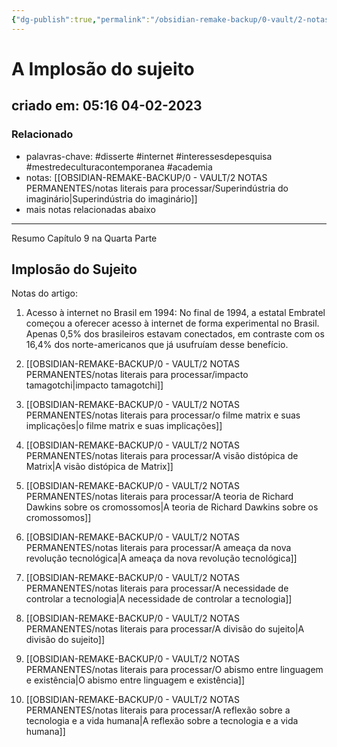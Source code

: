```yaml
---
{"dg-publish":true,"permalink":"/obsidian-remake-backup/0-vault/2-notas-permanentes/a-implosao-do-sujeito/","tags":["permanente","disserte","internet","interessesdepesquisa","mestredeculturacontemporanea","academia"],"dgHomeLink":true,"dgShowLocalGraph":true,"dgShowFileTree":true,"dgEnableSearch":true,"noteIcon":""}
---
```


# A Implosão do sujeito

## criado em: 05:16 04-02-2023

### Relacionado

- palavras-chave: #disserte #internet #interessesdepesquisa #mestredeculturacontemporanea #academia 
- notas: [[OBSIDIAN-REMAKE-BACKUP/0 - VAULT/2 NOTAS PERMANENTES/notas literais para processar/Superindústria do imaginário\|Superindústria do imaginário]]
- mais notas relacionadas abaixo
---

Resumo Capítulo 9 na Quarta Parte

## Implosão do Sujeito

Notas do artigo:

1. Acesso à internet no Brasil em 1994: No final de 1994, a estatal Embratel começou a oferecer acesso à internet de forma experimental no Brasil. Apenas 0,5% dos brasileiros estavam conectados, em contraste com os 16,4% dos norte-americanos que já usufruíam desse benefício.

2. [[OBSIDIAN-REMAKE-BACKUP/0 - VAULT/2 NOTAS PERMANENTES/notas literais para processar/impacto tamagotchi\|impacto tamagotchi]]
3. [[OBSIDIAN-REMAKE-BACKUP/0 - VAULT/2 NOTAS PERMANENTES/notas literais para processar/o filme matrix e suas implicações\|o filme matrix e suas implicações]]
4. [[OBSIDIAN-REMAKE-BACKUP/0 - VAULT/2 NOTAS PERMANENTES/notas literais para processar/A visão distópica de Matrix\|A visão distópica de Matrix]]
5. [[OBSIDIAN-REMAKE-BACKUP/0 - VAULT/2 NOTAS PERMANENTES/notas literais para processar/A teoria de Richard Dawkins sobre os cromossomos\|A teoria de Richard Dawkins sobre os cromossomos]]
6. [[OBSIDIAN-REMAKE-BACKUP/0 - VAULT/2 NOTAS PERMANENTES/notas literais para processar/A ameaça da nova revolução tecnológica\|A ameaça da nova revolução tecnológica]]
7. [[OBSIDIAN-REMAKE-BACKUP/0 - VAULT/2 NOTAS PERMANENTES/notas literais para processar/A necessidade de controlar a tecnologia\|A necessidade de controlar a tecnologia]]
8. [[OBSIDIAN-REMAKE-BACKUP/0 - VAULT/2 NOTAS PERMANENTES/notas literais para processar/A divisão do sujeito\|A divisão do sujeito]]
9. [[OBSIDIAN-REMAKE-BACKUP/0 - VAULT/2 NOTAS PERMANENTES/notas literais para processar/O abismo entre linguagem e existência\|O abismo entre linguagem e existência]]
10. [[OBSIDIAN-REMAKE-BACKUP/0 - VAULT/2 NOTAS PERMANENTES/notas literais para processar/A reflexão sobre a tecnologia e a vida humana\|A reflexão sobre a tecnologia e a vida humana]]